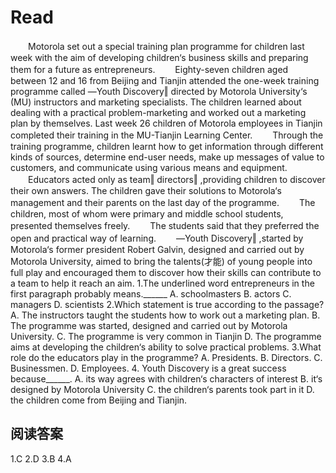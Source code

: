 # Read

　　Motorola set out a special training plan programme for children last week with the aim of developing children‘s business skills and preparing them for a future as entrepreneurs.
　　Eighty-seven children aged between 12 and 16 from Beijing and Tianjin attended the one-week training programme called ―Youth Discovery‖ directed by Motorola University‘s (MU) instructors and marketing specialists. The children learned about dealing with a practical problem-marketing and worked out a marketing plan by themselves. Last week 26 children of Motorola employees in Tianjin completed their training in the MU-Tianjin Learning Center.
　　Through the training programme, children learnt how to get information through different kinds of sources, determine end-user needs, make up messages of value to customers, and communicate using various means and equipment.
　　Educators acted only as team‖ directors‖ ,providing children to discover their own answers. The children gave their solutions to Motorola‘s management and their parents on the last day of the programme.
　　The children, most of whom were primary and middle school students, presented themselves freely.
　　The students said that they preferred the open and practical way of learning.
　　―Youth Discovery‖ ,started by Motorola‘s former president Robert Galvin, designed and carried out by Motorola University, aimed to bring the talents(才能) of young people into full play and encouraged them to discover how their skills can contribute to a team to help it reach an aim.
1.The underlined word entrepreneurs in the first paragraph probably means.______
A. schoolmasters B. actors C. managers D. scientists
2.Which statement is true according to the passage?
A. The instructors taught the students how to work out a marketing plan.
B. The programme was started, designed and carried out by Motorola University. 
C. The programme is very common in Tianjin
D. The programme aims at developing the children‘s ability to solve practical problems.
3.What role do the educators play in the programme?
A. Presidents. B. Directors. C. Businessmen. D. Employees.
4. Youth Discovery is a great success because______.
A. its way agrees with children‘s characters of interest 
B. it‘s designed by Motorola University 
C. the children‘s parents took part in it
D. the children come from Beijing and Tianjin.
## 阅读答案
1.C
2.D
3.B
4.A
